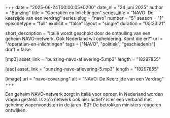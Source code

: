 +++
date = "2025-06-24T00:00:05+0200"
date_nl = "24 juni 2025"
author = "Bunzing"
title = "Operatiën en Inlichtingen"
series_title = "NAVO: De keerzijde van een verdrag"
series_slug = "navo"
number = "5"
season = "1"
episodetype = "full"
explicit = "false"
layout = "single"
duration = "00:23:21"

short_description = "Italië wordt geschokt door de onthulling van een geheim NAVO-netwerk. Ook Nederland wil opheldering. Komt die er?"
url = "/operatien-en-inlichtingen"
tags = ["NAVO", "politiek", "geschiedenis"]
draft = false

[mp3]
asset_link = "bunzing-navo-aflevering-5.mp3"
length = "18297855"

[aac]
asset_link = "bunzing-navo-aflevering-5.mp3"
length = "18297855"

[image]
url = "navo-cover.png"
alt = "NAVO: De Keerzijde van een Verdrag"
+++

Een geheim NAVO-netwerk zorgt in Italië voor oproer. In Nederland worden vragen gesteld. Is zo'n netwerk ook hier actief? Is er een verband met geheime wapenvondsten in de jaren '80? De betrokken ministers reageren ontwijken.
